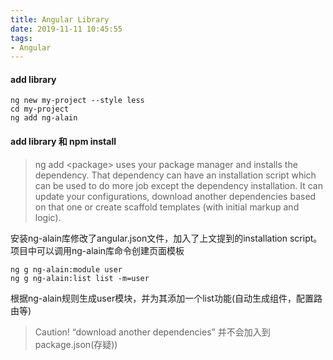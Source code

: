 ```yaml
---
title: Angular Library
date: 2019-11-11 10:45:55
tags:
- Angular
---
```

#### add library
```
ng new my-project --style less
cd my-project
ng add ng-alain
```
#### add library 和 npm install
> ng add \<package> uses your package manager and installs the dependency. That dependency can have an installation script which can be used to do more job except the dependency installation. It can update your configurations, download another dependencies based on that one or create scaffold templates (with initial markup and logic).

安装ng-alain库修改了angular.json文件，加入了上文提到的installation script。<br>
项目中可以调用ng-alain库命令创建页面模板
```
ng g ng-alain:module user
ng g ng-alain:list list -m=user
```
根据ng-alain规则生成user模块，并为其添加一个list功能(自动生成组件，配置路由等)

> Caution! “download another dependencies” 并不会加入到 package.json(存疑))